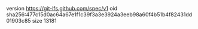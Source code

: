 version https://git-lfs.github.com/spec/v1
oid sha256:477c15d0ac64a67e1f1c39f3a3e3924a3eeb98a60f4b51b4f82431dd01903c85
size 13181
